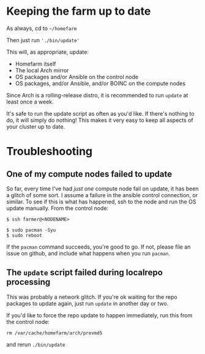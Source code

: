# Keeping the farm up to date

As always, cd to `~/homefarm`

Then just run `'./bin/update'`

This will, as appropriate, update:

* Homefarm itself
* The local Arch mirror
* OS packages and/or Ansible on the control node
* OS packages, and/or Ansible, and/or BOINC on the compute nodes

Since Arch is a rolling-release distro, it is recommended to run
`update` at least once a week.

It's safe to run the update script as often as you'd like. If there's
nothing to do, it will simply do nothing! This makes it very easy to
keep all aspects of your cluster up to date.


# Troubleshooting

## One of my compute nodes failed to update

So far, every time I've had _just one_ compute node fail on update, it
has been a glitch of some sort. I assume a failure in the ansible
control connection, or similar. To see if this is what has happened,
ssh to the node and run the OS update manually. From the control node:

```
$ ssh farmer@<NODENAME>

$ sudo pacman -Syu
$ sudo reboot
```

If the `pacman` command succeeds, you're good to go. If not, please file
an issue on github, and include what happens when you run `pacman`.

## The `update` script failed during localrepo processing

This was probably a network glitch. If you're ok waiting for the repo
packages to update again, just run `update` in another day or two.

If you'd like to force the repo update to happen immediately, run this
from the control node:

`rm /var/cache/homefarm/arch/prevmd5`

and rerun `./bin/update`
